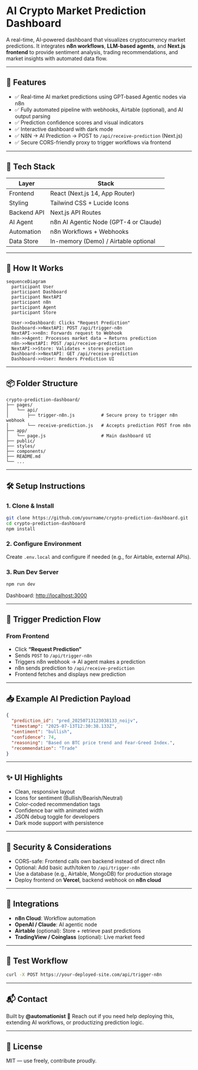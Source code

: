 # AI Crypto Market Prediction Dashboard

A real-time, AI-powered dashboard that visualizes cryptocurrency market predictions. It integrates **n8n workflows**, **LLM-based agents**, and **Next.js frontend** to provide sentiment analysis, trading recommendations, and market insights with automated data flow.

---

## 📌 Features

- ✅ Real-time AI market predictions using GPT-based Agentic nodes via n8n
- ✅ Fully automated pipeline with webhooks, Airtable (optional), and AI output parsing
- ✅ Prediction confidence scores and visual indicators
- ✅ Interactive dashboard with dark mode
- ✅ N8N → AI Prediction → POST to `/api/receive-prediction` (Next.js)
- ✅ Secure CORS-friendly proxy to trigger workflows via frontend

---

## 🧠 Tech Stack


| Layer       | Stack                                 |
| ----------- | ------------------------------------- |
| Frontend    | React (Next.js 14, App Router)        |
| Styling     | Tailwind CSS + Lucide Icons           |
| Backend API | Next.js API Routes                    |
| AI Agent    | n8n AI Agentic Node (GPT-4 or Claude) |
| Automation  | n8n Workflows + Webhooks              |
| Data Store  | In-memory (Demo) / Airtable optional  |

---

## 🚀 How It Works

```mermaid
sequenceDiagram
  participant User
  participant Dashboard
  participant NextAPI
  participant n8n
  participant Agent
  participant Store

  User->>Dashboard: Clicks "Request Prediction"
  Dashboard->>NextAPI: POST /api/trigger-n8n
  NextAPI->>n8n: Forwards request to Webhook
  n8n->>Agent: Processes market data → Returns prediction
  n8n->>NextAPI: POST /api/receive-prediction
  NextAPI->>Store: Validates + stores prediction
  Dashboard->>NextAPI: GET /api/receive-prediction
  Dashboard->>User: Renders Prediction UI
```

---

## 📦 Folder Structure

```
crypto-prediction-dashboard/
├── pages/
│   └── api/
│       ├── trigger-n8n.js          # Secure proxy to trigger n8n webhook
│       └── receive-prediction.js   # Accepts prediction POST from n8n
├── app/
│   └── page.js                     # Main dashboard UI
├── public/
├── styles/
├── components/
├── README.md
└── ...
```

---

## 🛠️ Setup Instructions

### 1. Clone & Install

```bash
git clone https://github.com/yourname/crypto-prediction-dashboard.git
cd crypto-prediction-dashboard
npm install
```

### 2. Configure Environment

Create `.env.local` and configure if needed (e.g., for Airtable, external APIs).

### 3. Run Dev Server

```bash
npm run dev
```

Dashboard: [http://localhost:3000](http://localhost:3000)

---

## 🔁 Trigger Prediction Flow

### From Frontend

- Click **“Request Prediction”**
- Sends `POST` to `/api/trigger-n8n`
- Triggers n8n webhook → AI agent makes a prediction
- n8n sends prediction to `/api/receive-prediction`
- Frontend fetches and displays new prediction

---

## 📥 Example AI Prediction Payload

```json
{
  "prediction_id": "pred_20250713123038133_noijv",
  "timestamp": "2025-07-13T12:30:38.133Z",
  "sentiment": "bullish",
  "confidence": 74,
  "reasoning": "Based on BTC price trend and Fear-Greed Index.",
  "recommendation": "Trade"
}
```

---

## ✨ UI Highlights

- Clean, responsive layout
- Icons for sentiment (Bullish/Bearish/Neutral)
- Color-coded recommendation tags
- Confidence bar with animated width
- JSON debug toggle for developers
- Dark mode support with persistence

---

## 🔐 Security & Considerations

- CORS-safe: Frontend calls own backend instead of direct n8n
- Optional: Add basic auth/token to `/api/trigger-n8n`
- Use a database (e.g., Airtable, MongoDB) for production storage
- Deploy frontend on **Vercel**, backend webhook on **n8n cloud**

---

## 📡 Integrations

- **n8n Cloud**: Workflow automation
- **OpenAI / Claude**: AI agentic node
- **Airtable** (optional): Store + retrieve past predictions
- **TradingView / Coinglass** (optional): Live market feed

---

## 🧪 Test Workflow

```bash
curl -X POST https://your-deployed-site.com/api/trigger-n8n
```

---

## 📬 Contact

Built by **@automationist** 🚀
Reach out if you need help deploying this, extending AI workflows, or productizing prediction logic.

---

## 🧠 License

MIT — use freely, contribute proudly.
